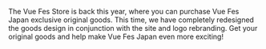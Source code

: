 The Vue Fes Store is back this year, where you can purchase Vue Fes Japan exclusive original goods.
This time, we have completely redesigned the goods design in conjunction with the site and logo rebranding. Get your original goods and help make Vue Fes Japan even more exciting!
